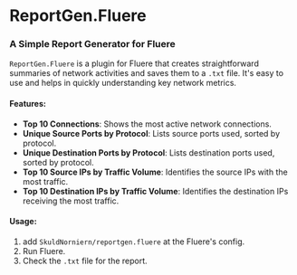 # ReportGen.Fluere
### A Simple Report Generator for Fluere

`ReportGen.Fluere` is a plugin for Fluere that creates straightforward summaries of network activities and saves them to a `.txt` file. It's easy to use and helps in quickly understanding key network metrics.

#### Features:
- **Top 10 Connections**: Shows the most active network connections.
- **Unique Source Ports by Protocol**: Lists source ports used, sorted by protocol.
- **Unique Destination Ports by Protocol**: Lists destination ports used, sorted by protocol.
- **Top 10 Source IPs by Traffic Volume**: Identifies the source IPs with the most traffic.
- **Top 10 Destination IPs by Traffic Volume**: Identifies the destination IPs receiving the most traffic.

#### Usage:
1. add `SkuldNorniern/reportgen.fluere` at the Fluere's config.
2. Run Fluere.
3. Check the `.txt` file for the report.
